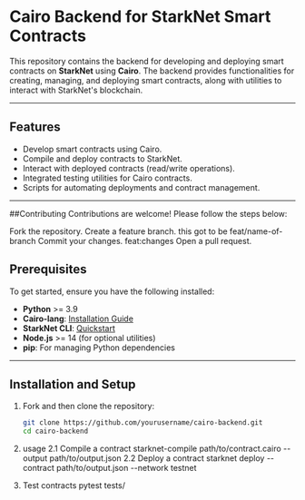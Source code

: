 # Cairo Backend for StarkNet Smart Contracts

This repository contains the backend for developing and deploying smart contracts on **StarkNet** using **Cairo**. The backend provides functionalities for creating, managing, and deploying smart contracts, along with utilities to interact with StarkNet's blockchain.

---

## Features

- Develop smart contracts using Cairo.
- Compile and deploy contracts to StarkNet.
- Interact with deployed contracts (read/write operations).
- Integrated testing utilities for Cairo contracts.
- Scripts for automating deployments and contract management.

---
##Contributing
Contributions are welcome! Please follow the steps below:

Fork the repository.
Create a feature branch. this got to be feat/name-of-branch
Commit your changes. feat:changes
Open a pull request.

## Prerequisites

To get started, ensure you have the following installed:

- **Python** >= 3.9
- **Cairo-lang**: [Installation Guide](https://www.cairo-lang.org/)
- **StarkNet CLI**: [Quickstart](https://www.cairo-lang.org/docs/quickstart.html#starknet-cli)
- **Node.js** >= 14 (for optional utilities)
- **pip**: For managing Python dependencies

---

## Installation and Setup

1. Fork and then clone the repository:

   ```bash
   git clone https://github.com/yourusername/cairo-backend.git
   cd cairo-backend

2. usage 
2.1 Compile a contract 
starknet-compile path/to/contract.cairo --output path/to/output.json
2.2 Deploy a contract
starknet deploy --contract path/to/output.json --network testnet
3. Test contracts 
pytest tests/
